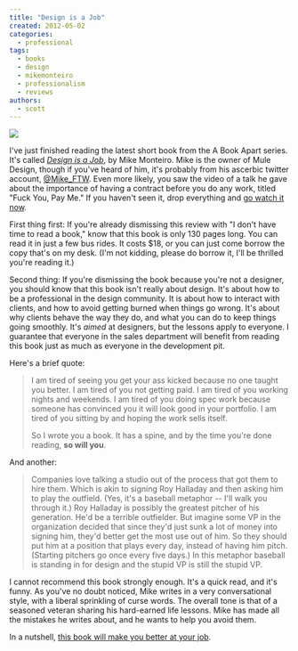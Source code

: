 ```yaml
---
title: "Design is a Job"
created: 2012-05-02
categories:
  - professional
tags:
  - books
  - design
  - mikemonteiro
  - professionalism
  - reviews
authors:
  - scott
---
```


[![](/images/design-is-a-job-thumb.png)](http://www.abookapart.com/products/design-is-a-job)

I've just finished reading the latest short book from the A Book Apart series. It's called _[Design is a Job](http://www.abookapart.com/products/design-is-a-job)_, by Mike Monteiro. Mike is the owner of Mule Design, though if you've heard of him, it's probably from his ascerbic twitter account, [@Mike_FTW](http://twitter.com/mike_ftw). Even more likely, you saw the video of a talk he gave about the importance of having a contract before you do any work, titled "Fuck You, Pay Me." If you haven't seen it, drop everything and [go watch it now](http://vimeo.com/22053820).

First thing first: If you're already dismissing this review with "I don't have time to read a book," know that this book is only 130 pages long. You can read it in just a few bus rides. It costs $18, or you can just come borrow the copy that's on my desk. (I'm not kidding, please do borrow it, I'll be thrilled you're reading it.)

Second thing: If you're dismissing the book because you're not a designer, you should know that this book isn't really about design. It's about how to be a professional in the design community. It is about how to interact with clients, and how to avoid getting burned when things go wrong. It's about why clients behave the way they do, and what you can do to keep things going smoothly. It's _aimed_ at designers, but the lessons apply to everyone. I guarantee that everyone in the sales department will benefit from reading this book just as much as everyone in the development pit.

Here's a brief quote:

> I am tired of seeing you get your ass kicked because no one taught you better. I am tired of you not getting paid. I am tired of you working nights and weekends. I am tired of you doing spec work because someone has convinced you it will look good in your portfolio. I am tired of you sitting by and hoping the work sells itself.
>
> So I wrote you a book. It has a spine, and by the time you're done reading, **so will you**.

And another:

> Companies love talking a studio out of the process that got them to hire them. Which is akin to signing Roy Halladay and then asking him to play the outfield. (Yes, it's a baseball metaphor -- I'll walk you through it.) Roy Halladay is possibly the greatest pitcher of his generation. He'd be a terrible outfielder. But imagine some VP in the organization decided that since they'd just sunk a lot of money into signing him, they'd better get the most use out of him. So they should put him at a position that plays every day, instead of having him pitch. (Starting pitchers go once every five days.) In this metaphor baseball is standing in for design and the stupid VP is still the stupid VP.

I cannot recommend this book strongly enough. It's a quick read, and it's funny. As you've no doubt noticed, Mike writes in a very conversational style, with a liberal sprinkling of curse words. The overall tone is that of a seasoned veteran sharing his hard-earned life lessons. Mike has made all the mistakes he writes about, and he wants to help you avoid them.

In a nutshell, [this book will make you better at your job](http://www.abookapart.com/products/design-is-a-job).
